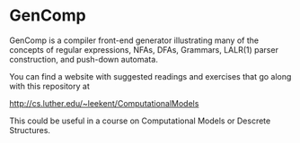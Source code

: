 # GenComp
GenComp is a compiler front-end generator illustrating many of the concepts of regular expressions, NFAs, DFAs, Grammars, LALR(1) parser construction, and push-down automata.

You can find a website with suggested readings and exercises that go along with this repository at 

http://cs.luther.edu/~leekent/ComputationalModels

This could be useful in a course on Computational Models or Descrete Structures.
